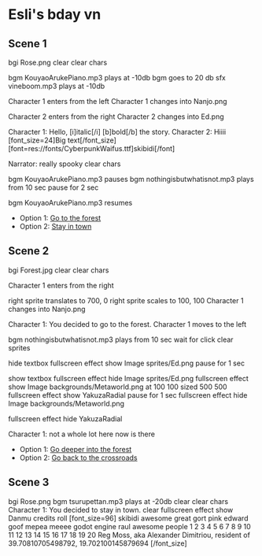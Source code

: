 # Esli's bday vn

## Scene 1

bgi Rose.png
clear
clear chars

bgm KouyaoArukePiano.mp3 plays at -10db
bgm goes to 20 db
sfx vineboom.mp3 plays at -10db

Character 1 enters from the left
Character 1 changes into Nanjo.png

Character 2 enters from the right
Character 2 changes into Ed.png

Character 1: Hello, [i]italic[/i] [b]bold[/b] the story.
Character 2: Hiiii [font_size=24]Big text[/font_size] [font=res://fonts/CyberpunkWaifus.ttf]skibidi[/font]

<!-- Narrator: This is a comment. -->
Narrator: really spooky
clear chars
<!-- you MUST introduce the characters again if you clear chars -->
bgm KouyaoArukePiano.mp3 pauses
bgm nothingisbutwhatisnot.mp3 plays from 10 sec
pause for 2 sec
<!-- wont save the position of nothingisbutwhatisnot, also will override the audio volume with new volume-->
bgm KouyaoArukePiano.mp3 resumes

* Option 1: [Go to the forest](#scene-2)
* Option 2: [Stay in town](#scene-3)

## Scene 2

bgi Forest.jpg
clear
clear chars

Character 1 enters from the right
<!-- By default, left sprite is at 0,0, right sprite is at 1024, 0, both have a scale of 700, 1000 -->
right sprite translates to 700, 0
right sprite scales to 100, 100
Character 1 changes into Nanjo.png

Character 1: You decided to go to the forest.
Character 1 moves to the left
<!-- this will NOT carry over the transforms -->
bgm nothingisbutwhatisnot.mp3 plays from 10 sec
wait for click
clear sprites

hide textbox
fullscreen effect show Image sprites/Ed.png
pause for 1 sec
<!-- no support for 1 min 1 hour etc, this just tells you what the units are -->
show textbox
fullscreen effect hide Image sprites/Ed.png
fullscreen effect show Image backgrounds/Metaworld.png at 100 100 sized 500 500
fullscreen effect show YakuzaRadial
pause for 1 sec
fullscreen effect hide Image backgrounds/Metaworld.png
<!-- hide specificity must always be lesser than or equal to the specificity of the corresponding show, i.e. im just checking if its a substring :skull:-->
fullscreen effect hide YakuzaRadial

Character 1: not a whole lot here now is there

* Option 1: [Go deeper into the forest](#scene-4)
* Option 2: [Go back to the crossroads](#scene-1)

## Scene 3

bgi Rose.png
bgm tsurupettan.mp3 plays at -20db
clear
clear chars
Character 1: You decided to stay in town.
clear
fullscreen effect show Danmu
credits roll
[font_size=96]
skibidi
awesome
great
gort
pink
edward
goof
mepea
meeee
godot engine
raul
awesome people
1
2
3
4
5
6
7
8
9
10
11
12
13
14
15
16
17
18
19
20
Reg Moss, aka Alexander Dimitriou, resident of 39.70810705498792, 19.702100145879694
[/font_size]

